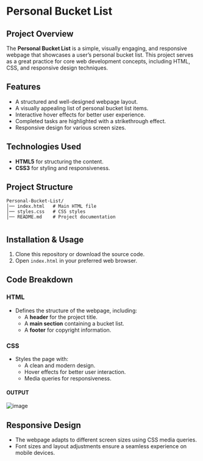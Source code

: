 # Personal Bucket List

## Project Overview
The **Personal Bucket List** is a simple, visually engaging, and responsive webpage that showcases a user’s personal bucket list. This project serves as a great practice for core web development concepts, including HTML, CSS, and responsive design techniques.

## Features
- A structured and well-designed webpage layout.
- A visually appealing list of personal bucket list items.
- Interactive hover effects for better user experience.
- Completed tasks are highlighted with a strikethrough effect.
- Responsive design for various screen sizes.

## Technologies Used
- **HTML5** for structuring the content.
- **CSS3** for styling and responsiveness.

## Project Structure
```
Personal-Bucket-List/
│── index.html   # Main HTML file
│── styles.css   # CSS styles
│── README.md    # Project documentation
```
#
## Installation & Usage
1. Clone this repository or download the source code.
2. Open `index.html` in your preferred web browser.

## Code Breakdown
### HTML
- Defines the structure of the webpage, including:
  - A **header** for the project title.
  - A **main section** containing a bucket list.
  - A **footer** for copyright information.

### CSS
- Styles the page with:
  - A clean and modern design.
  - Hover effects for better user interaction.
  - Media queries for responsiveness.
#### OUTPUT 
![image](https://github.com/user-attachments/assets/137daa00-a263-4044-bc33-81a507150922)

## Responsive Design
- The webpage adapts to different screen sizes using CSS media queries.
- Font sizes and layout adjustments ensure a seamless experience on mobile devices.

